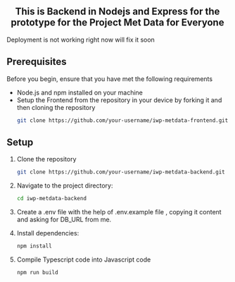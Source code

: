 <h2 align='center'>This is Backend in Nodejs and Express for the prototype for the Project Met Data for Everyone</h2>

Deployment is not working right now will fix it soon

## Prerequisites

Before you begin, ensure that you have met the following requirements

- Node.js and npm installed on your machine
- Setup the Frontend from the repository in your device by forking it and then cloning the repository
  ```bash
  git clone https://github.com/your-username/iwp-metdata-frontend.git
  ```

## Setup

1. Clone the repository
   ```bash
   git clone https://github.com/your-username/iwp-metdata-backend.git
   ```

2. Navigate to the project directory:
   ```bash
   cd iwp-metdata-backend
   ```
   
3. Create a .env file with the help of .env.example file , copying it content and asking for DB_URL from me.

4. Install dependencies:
    ```bash
   npm install
   ```
    
5. Compile Typescript code into Javascript code
    ```bash
   npm run build
   ```